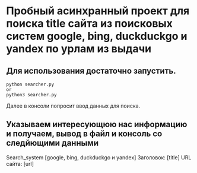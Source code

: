 # Пробный асинхранный проект для поиска title сайта из поисковых систем google, bing, duckduckgo и yandex по урлам из выдачи

## Для использования достаточно запустить.

```
python searcher.py 
or
python3 searcher.py
```
Далее в консоли попросит ввод данных для поиска.


## Указываем интересующюю нас информацию и получаем, вывод в файл и консоль со следйющими данными

Search_system [google, bing, duckduckgo и yandex] Заголовок: [title] URL сайта: [url]



    
